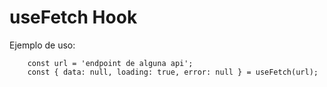 # useFetch Hook

Ejemplo de uso:
```
    const url = 'endpoint de alguna api';
    const { data: null, loading: true, error: null } = useFetch(url);
```
